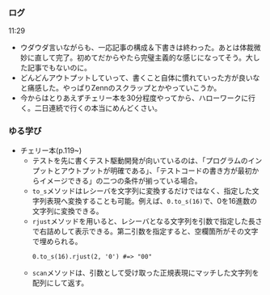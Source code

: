 ### ログ
11:29  
- ウダウダ言いながらも、一応記事の構成＆下書きは終わった。あとは体裁微妙に直して完了。初めてだからやたら完璧主義的な感じになってそう。大した記事でもないのに。
- どんどんアウトプットしていって、書くこと自体に慣れていった方が良いなと痛感した。やっぱりZennのスクラップとかやっていこうか。  
- 今からはとりあえずチェリー本を30分程度やってから、ハローワークに行く。二日連続で行くの本当にめんどくさい。

### ゆる学び
- チェリー本(p.119~)  
  - テストを先に書くテスト駆動開発が向いているのは、「プログラムのインプットとアウトプットが明確である」、「テストコードの書き方が最初からイメージできる」の二つの条件が揃っている場合。
  - `to_s`メソッドはレシーバを文字列に変換するだけではなく、指定した文字列表現へ変換することも可能。例えば、`0.to_s(16)`で、0を16進数の文字列に変換できる。  
  - `rjust`メソッドを用いると、レシーバとなる文字列を引数で指定した長さで右詰めして表示できる。第二引数を指定すると、空欄箇所がその文字で埋められる。  
      ```
      0.to_s(16).rjust(2, '0') #=> "00"
      ```
  - `scan`メソッドは、引数として受け取った正規表現にマッチした文字列を配列にして返す。
